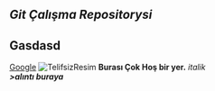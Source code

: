 ## **_Git Çalışma Repositorysi_**
## **Gasdasd**
[Google](https://www.google.com/)
![TelifsizResim](https://cdn.pixabay.com/photo/2013/07/12/19/25/github-154769_960_720.png)
**Burası Çok Hoş bir yer.**
_italik_<br />
**_>alıntı buraya_**
